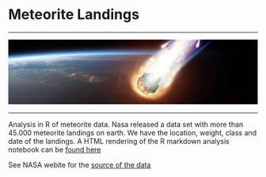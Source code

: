# Meteorite Landings

***

![](meteorite.png)

***

Analysis in R of meteorite data. Nasa released a data set with more than 45.000 meteorite landings on earth. We have the location, weight, class and date of the landings. A HTML rendering of the R markdown analysis notebook can be [found here](https://longhowlam.github.io/astroids_data/Meteorite_analysis.html)


See NASA webite for the [source of the data](https://data.nasa.gov/Space-Science/Meteorite-Landings/gh4g-9sfh)
